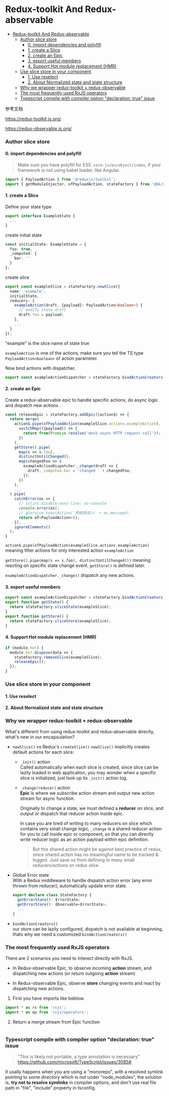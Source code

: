 # Redux-toolkit And Redux-abservable
- [Redux-toolkit And Redux-abservable](#redux-toolkit-and-redux-abservable)
    - [Author slice store](#author-slice-store)
      - [0. import dependencies and polyfill](#0-import-dependencies-and-polyfill)
      - [1. create a Slice](#1-create-a-slice)
      - [2. create an Epic](#2-create-an-epic)
      - [3. export useful members](#3-export-useful-members)
      - [4. Support Hot module replacement (HMR)](#4-support-hot-module-replacement-hmr)
    - [Use slice store in your component](#use-slice-store-in-your-component)
      - [1. Use reselect](#1-use-reselect)
      - [2. About Normalized state and state structure](#2-about-normalized-state-and-state-structure)
    - [Why we wrapper redux-toolkit + redux-observable](#why-we-wrapper-redux-toolkit--redux-observable)
    - [The most frequently used RxJS operators](#the-most-frequently-used-rxjs-operators)
    - [Typescript compile with compiler option "declaration: true" issue](#typescript-compile-with-compiler-option-declaration-true-issue)

参考文档

https://redux-toolkit.js.org/ 

https://redux-observable.js.org/


### Author slice store
#### 0. import dependencies and polyfill
> Make sure you have polyfill for ES5: `core-js/es/object/index`, if your framework is not using babel loader, like Angular.
```ts
import { PayloadAction } from '@reduxjs/toolkit';
import { getModuleInjector, ofPayloadAction, stateFactory } from '@bk/module-shared/redux-toolkit-abservable/state-factory';
```

#### 1. create a Slice
Define your state type
```ts
export interface ExampleState {
  ...
}
```

create initial state
```ts
const initialState: ExampleState = {
  foo: true,
  _computed: {
    bar: ''
  }
};
```

create slice
```ts
export const exampleSlice = stateFactory.newSlice({
  name: 'example',
  initialState,
  reducers: {
    exampleAction(draft, {payload}: PayloadAction<boolean>) {
      // modify state draft
      draft.foo = payload;
    },
    ...
  }
});
```
"example" is the slice name of state true

`exampleAction` is one of the actions, make sure you tell the TS type `PayloadAction<boolean>` of action parameter.

Now bind actions with dispatcher.
```ts
export const exampleActionDispatcher = stateFactory.bindActionCreators(exampleSlice);
```

#### 2. create an Epic
Create a redux-abservable epic to handle specific actions, do async logic and dispatch new actions .

```ts
const releaseEpic = stateFactory.addEpic((action$) => {
  return merge(
    action$.pipe(ofPayloadAction(exampleSlice.actions.exampleAction),
      switchMap(({payload}) => {
        return from(Promise.resolve('mock async HTTP request call'));
      })
    ),
    getStore().pipe(
      map(s => s.foo),
      distinctUntilChanged(),
      map(changedFoo => {
        exampleActionDispatcher._change(draft => {
          draft._computed.bar = 'changed ' + changedFoo;
        });
      })
    ),
    ...
  ).pipe(
    catchError(ex => {
      // tslint:disable-next-line: no-console
      console.error(ex);
      // gService.toastAction('网络错误\n' + ex.message);
      return of<PayloadAction>();
    }),
    ignoreElements()
  );
}
```
`action$.pipe(ofPayloadAction(exampleSlice.actions.exampleAction)` meaning filter actions for only interested action `exampleAction`

`getStore().pipe(map(s => s.foo), distinctUntilChanged())` meaning reacting on specific state change event.
`getStore()` is defined later.

`exampleActionDispatcher._change()` dispatch any new actions.

#### 3. export useful members
```ts
export const exampleActionDispatcher = stateFactory.bindActionCreators(exampleSlice);
export function getState() {
  return stateFactory.sliceState(exampleSlice);
}
export function getStore() {
  return stateFactory.sliceStore(exampleSlice);
}
```

#### 4. Support Hot module replacement (HMR)
```ts
if (module.hot) {
  module.hot.dispose(data => {
    stateFactory.removeSlice(exampleSlice);
    releaseEpic();
  });
}
```

### Use slice store in your component

#### 1. Use reselect

#### 2. About Normalized state and state structure

### Why we wrapper redux-toolkit + redux-observable
What's different from using redux-toolkit and redux-abservable directly, what's new in our encapsulation?

- `newSlice()` vs Redux's `createSlice()`
  `newSlice()` implicitly creates default actions for each slice:
  - `_init()` action\
    Called automatically when each slice is created, since slice can be lazily loaded in web application, you may wonder when a specific slice is initialized, just look up its `_init()` action log.
  - `_change(reducer)` action\
    **Epic** is where we subscribe action stream and output new action stream for async function. 
    
    Originally to change a state, we must defined a **reducer** on slice, and output or dispatch that reducer action inside epic.

    In case you are tired of writing to many reducers on slice which contains very small change logic, `_change` is a shared reducer action for you to call inside epic or component, so that you can directly write reducer logic as an action payload within epic definition.

    > But this shared action might be against best practice of redux, since shared action has no meaningful name to be tracked & logged. Just save us from defining to many small reducers/actions on redux slice.
- Global Error state\
  With a Redux middleware to handle dispatch action error (any error thrown from reducer), automatically update error state.

  ```ts
  export declare class StateFactory {
    getErrorState(): ErrorState;
    getErrorStore(): Observable<ErrorState>;
    ...
  }
  ```

- `bindActionCreators()`\
  our store can be lazily configured, dispatch is not available at beginning, thats why we need a customized `bindActionCreators()`


### The most frequently used RxJS operators
There are 2 scenarios you need to interect directly with RxJS.
- In Redux-observable Epic, to observe incoming **action** stream, and dispatching new actions (or return outgoing **action** stream)

- In Redux-observable Epic, observe **store** changing events and react by dispatching new actions.

1. First you have imports like beblow.
```ts
import * as rx from 'rxjs';
import * as op from 'rxjs/operators';
```

2. Return a merge stream from Epic function
```ts

```


### Typescript compile with compiler option "declaration: true" issue

> "This is likely not portable, a type annotation is necessary" 
  https://github.com/microsoft/TypeScript/issues/30858

  It usally happens when you are using a "monorepo", with a resolved symlink pointing to some directory which is not under "node_modules",
  the solution is, **try not to resolve symlinks** in compiler options, and don't use real file path in "file", "include" property in tsconfig.
 

